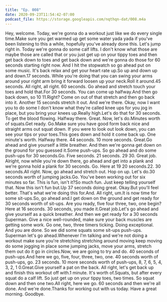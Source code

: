 ```yaml
---
title: "Ep. 008"
date: 2020-09-23T11:54:42-07:00
podcast_file: https://storage.googleapis.com/nqthqn-dat/008.m4a
---
```


  Hey, welcome. Today, we're gonna do a workout just like we do every single time.Make sure you get warmed up get some water yada yada if you've been listening to this a while, hopefully you've already done this. Let's jump right in. Today we're gonna do some calf lifts. I don't know what those are maybe those are called that or you just get up on your tippy toes and then get back down to toes and get back down and we're gonna do those for 60 seconds starting right now.  And I hit the stopwatch so go ahead put on some music. It's back relax and get your heart rate up.So up and down up and down.17 seconds.  While you're doing that you can swing your arms around your right arm bring it forward loosen up your neck.Roll it around.45 seconds.  All right, all right. 60 seconds. Go ahead and stretch touch your toes and hold that.For 30 seconds.  You can come up halfway.And then go back down, so 10 11.Right? Come on out of that stretch and then go back into it. Another 15 seconds stretch it out.  And we're there. Okay, now I want you to do some I don't know what they're called knee ups for you jog in place, but you bring your knees up.Really high.Let's do that for 30 seconds.  To get the blood flowing.  Halfway there.  Great. Now, let's do.Minutes worth of squats.Get ready. Go.Make sure you have good form back nice and straight arms out squat down. If you were to look out look down, you can see your tips or your toes.This goes down and hold it come back up.  One minute's worth.  Halfway there.  44 seconds.  10 more seconds.  Great.Go ahead and give yourself a little breather.  And then we're gonna get down on the ground for you guessed it.Some push-ups. So go ahead and do some push-ups for 30 seconds.Go.  Five seconds.  21 seconds.  29 30. Great job. Alright, now while you're down there, go ahead and get into a plank and we're gonna hold a plank for 30 seconds. Go.  Here at 19 20 seconds.22.  30 seconds.All right.  Now, go ahead and stretch out. Hop on up. Let's do.30 seconds worth of jumping jacks.Go.  You've been working out for six minutes so far.  This is fun, isn't it?So much fun. Just keep telling yourself that.  Now this isn't fun but.Up 37 seconds doing great. Okay.But you'll feel better. That's what we're doing this for.And.  All right, um.It is now time for some sit-ups.So, go ahead and.I get down on the ground and get ready for 30 seconds worth of sit-ups. Are you ready, five four three, two, one begin?  Here at 16 seconds.  30 seconds, you made it.Great job.Let's go ahead and give yourself as a quick breather.  And then we get ready for a 30 seconds Superman. Give a nice well-rounded, make sure your back muscles are getting some work. Go one, two, three timers ticking.  Doing exceptional.  And you are done.  So we did some squats some sit-ups push-ups. Superman let's go ahead.Whenever I'm talking and we're not doing a workout make sure you're stretching stretching around moving keep moving do some jogging in place some jumping jacks, move your arms, stretch them out do it go in circles.Now, we are going to try and do.  40 seconds of push-ups.And here we go, five, four, three, two, one. 40 seconds worth of push-ups, go.  23 seconds.  10 more seconds worth of push-ups, 8, 7, 6, 5, 4, 3, 2, 1 0.Great.Give yourself a pat on the back.  All right, let's get back up and finish this workout off with.1 minute. It's worth of.Squats, but after every squat do a calf lift. So just get up on your tippy toes, two times. So squat down and then one two.All right, here we go. 60 seconds and then we're all done.  And we're done.Thanks for working out with us today. Have a great morning. Goodbye.